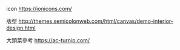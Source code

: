 icon
https://ionicons.com/

版型
http://themes.semicolonweb.com/html/canvas/demo-interior-design.html

大頭菜參考
https://ac-turnip.com/